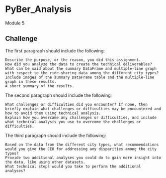 # PyBer_Analysis
Module 5 
## Challenge
The first paragraph should include the following:

    Describe the purpose, or the reason, you did this assignment.
    How did you analyze the data to create the technical deliverables?
    What can be said about the summary DataFrame and multiple-line graph with respect to the ride-sharing data among the different city types? Include images of the summary DataFrame table and the multiple-line graph in these results.
    A short summary of the results.

The second paragraph should include the following:

    What challenges or difficulties did you encounter? If none, then briefly explain what challenges or difficulties may be encountered and how to avoid them using technical analysis.
    Explain how you overcame any challenges or difficulties, and include what technical analysis you use to overcome the challenges or difficulties.

The third paragraph should include the following:

    Based on the data from the different city types, what recommendations would you give the CEO for addressing any disparities among the city types?
    Provide two additional analyses you could do to gain more insight into the data, like using other datasets.
    What technical steps would you take to perform the additional analyses?
